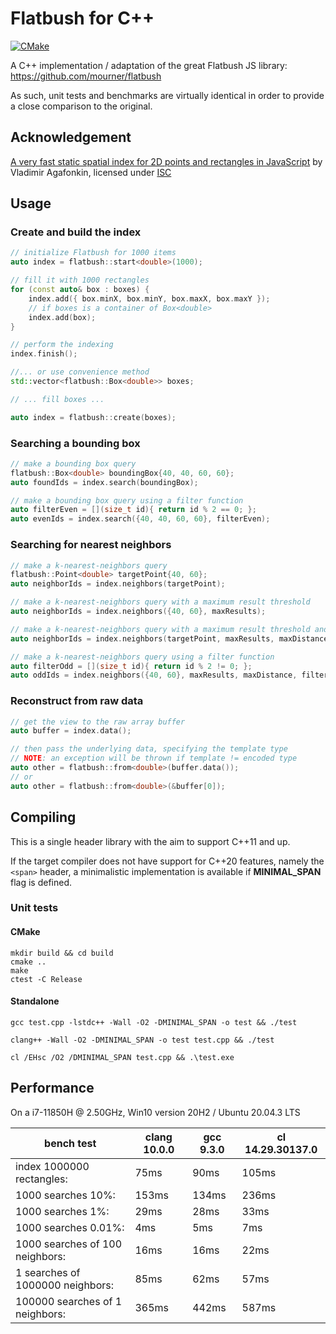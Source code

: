 # Flatbush for C++

[![CMake](https://github.com/chusitoo/flatbush/actions/workflows/cmake.yml/badge.svg)](https://github.com/chusitoo/flatbush/actions/workflows/cmake.yml)

A C++ implementation / adaptation of the great Flatbush JS library: https://github.com/mourner/flatbush

As such, unit tests and benchmarks are virtually identical in order to provide a close comparison to the original.

## Acknowledgement

[A very fast static spatial index for 2D points and rectangles in JavaScript](https://github.com/mourner/flatbush) by Vladimir Agafonkin, licensed under [ISC](https://github.com/mourner/flatbush/blob/master/LICENSE)

## Usage

### Create and build the index

```cpp
// initialize Flatbush for 1000 items
auto index = flatbush::start<double>(1000);

// fill it with 1000 rectangles
for (const auto& box : boxes) {
    index.add({ box.minX, box.minY, box.maxX, box.maxY });
    // if boxes is a container of Box<double>
    index.add(box);
}

// perform the indexing
index.finish();

//... or use convenience method
std::vector<flatbush::Box<double>> boxes;

// ... fill boxes ...

auto index = flatbush::create(boxes);

```

### Searching a bounding box

```cpp
// make a bounding box query
flatbush::Box<double> boundingBox{40, 40, 60, 60};
auto foundIds = index.search(boundingBox);

// make a bounding box query using a filter function 
auto filterEven = [](size_t id){ return id % 2 == 0; };
auto evenIds = index.search({40, 40, 60, 60}, filterEven);
```

### Searching for nearest neighbors

```cpp
// make a k-nearest-neighbors query
flatbush::Point<double> targetPoint{40, 60};
auto neighborIds = index.neighbors(targetPoint);

// make a k-nearest-neighbors query with a maximum result threshold
auto neighborIds = index.neighbors({40, 60}, maxResults);

// make a k-nearest-neighbors query with a maximum result threshold and limit the distance 
auto neighborIds = index.neighbors(targetPoint, maxResults, maxDistance);

// make a k-nearest-neighbors query using a filter function
auto filterOdd = [](size_t id){ return id % 2 != 0; };
auto oddIds = index.neighbors({40, 60}, maxResults, maxDistance, filterOdd);
```

### Reconstruct from raw data
```cpp
// get the view to the raw array buffer
auto buffer = index.data();

// then pass the underlying data, specifying the template type
// NOTE: an exception will be thrown if template != encoded type
auto other = flatbush::from<double>(buffer.data());
// or
auto other = flatbush::from<double>(&buffer[0]);
```

## Compiling
This is a single header library with the aim to support C++11 and up.

If the target compiler does not have support for C++20 features, namely the ```<span>``` header, a minimalistic implementation is available if **MINIMAL_SPAN** flag is defined.

### Unit tests
    
#### CMake
```shell
mkdir build && cd build
cmake ..
make
ctest -C Release
``` 

#### Standalone
```shell
gcc test.cpp -lstdc++ -Wall -O2 -DMINIMAL_SPAN -o test && ./test
```

```shell
clang++ -Wall -O2 -DMINIMAL_SPAN -o test test.cpp && ./test
```

```shell
cl /EHsc /O2 /DMINIMAL_SPAN test.cpp && .\test.exe
```

## Performance

On a i7-11850H @ 2.50GHz, Win10 version 20H2 / Ubuntu 20.04.3 LTS

bench test | clang 10.0.0 | gcc 9.3.0 | cl 14.29.30137.0
--- | --- | --- | ---
index 1000000 rectangles: | 75ms | 90ms | 105ms
1000 searches 10%: | 153ms | 134ms | 236ms
1000 searches 1%: | 29ms | 28ms | 33ms
1000 searches 0.01%: | 4ms | 5ms | 7ms
1000 searches of 100 neighbors: | 16ms | 16ms | 22ms
1 searches of 1000000 neighbors: | 85ms | 62ms | 57ms
100000 searches of 1 neighbors: | 365ms | 442ms | 587ms
```
